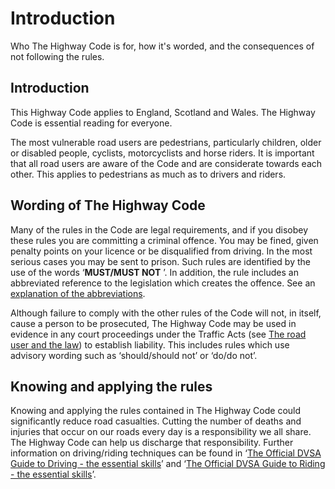
<h1 id='section-title'>Introduction</h1>
<p>Who The Highway Code is for, how it's worded, and the consequences of not following the rules. </p>
<h2 id='introduction'>
Introduction
</h2>
<p>This Highway Code applies to England, Scotland and Wales. The Highway Code is essential reading for everyone.</p>
<p>The most vulnerable road users are pedestrians, particularly children, older or disabled people, cyclists, motorcyclists and horse riders. It is important that all road users are aware of the Code and are considerate towards each other. This applies to pedestrians as much as to drivers and riders.</p>
<h2 id='wording-of-the-highway-code'>
Wording of The Highway Code
</h2>
<p>Many of the rules in the Code are legal requirements, and if you disobey these rules you are committing a criminal offence. You may be fined, given penalty points on your licence or be disqualified from driving. In the most serious cases you may be sent to prison. Such rules are identified by the use of the words ‘<strong>MUST/MUST NOT</strong>
’. In addition, the rule includes an abbreviated reference to the legislation which creates the offence. See an <a href='annex-4-the-road-user-and-the-law.md#abbrev'>explanation of the abbreviations</a>.</p>
<p>Although failure to comply with the other rules of the Code will not, in itself, cause a person to be prosecuted, The Highway Code may be used in evidence in any court proceedings under the Traffic Acts (see <a href='annex-4-the-road-user-and-the-law.md#roaduserlaw'>The road user and the law</a>) to establish liability. This includes rules which use advisory wording such as ‘should/should not’ or ‘do/do not’.</p>
<h2 id='knowing-and-applying-the-rules'>
Knowing and applying the rules
</h2>
<p>Knowing and applying the rules contained in The Highway Code could significantly reduce road casualties. Cutting the number of deaths and injuries that occur on our roads every day is a responsibility we all share. The Highway Code can help us discharge that responsibility. Further information on driving/riding techniques can be found in ‘<a href='https://www.safedrivingforlife.info/shop/product/official-dvsa-guide-driving-essential-skills-book'>The Official DVSA Guide to Driving - the essential skills</a>’ and ‘<a href='https://www.safedrivingforlife.info/shop/product/official-dvsa-guide-riding-essential-skills-book'>The Official DVSA Guide to Riding - the essential skills</a>’.</p>

